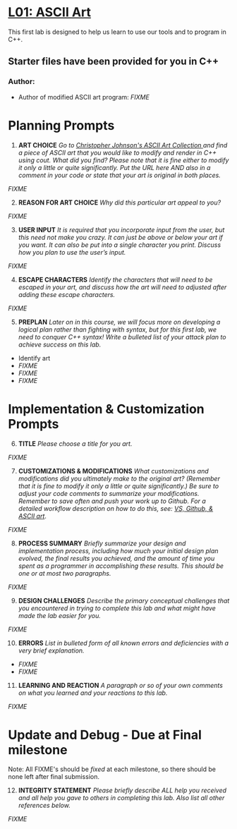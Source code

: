 # [L01: ASCII Art](https://docs.google.com/document/d/14j_z0Q-HcVHP9KLok0PGk6o7U3wKpC7BN_tygccKfK8/edit?usp=sharing)

This first lab is designed to help us learn to use our tools and to program in C++.

## Starter files have been provided for you in C++

### Author:
- Author of modified ASCII art program: *FIXME*

# Planning Prompts

1. **ART CHOICE**
*Go to [Christopher Johnson's ASCII Art Collection ](https://asciiart.website/) and find a piece of ASCII art that you would like to modify and render in C++ using cout.  What did you find? Please note that it is fine either to modify it only a little or quite significantly. Put the URL here AND also in a comment in your code or state that your art is original in both places.*

*FIXME*

2. **REASON FOR ART CHOICE**
*Why did this particular art appeal to you?*

*FIXME*

3. **USER INPUT**
*It is required that you incorporate input from the user, but this need not make you crazy. It can just be above or below your art if you want. It can also be put into a single character you print. Discuss how you plan to use the user’s input.*

*FIXME*

4. **ESCAPE CHARACTERS**
*Identify the characters that will need to be escaped in your art, and discuss how the art will need to adjusted after adding these escape characters.*

*FIXME*

5. **PREPLAN**
*Later on in this course, we will focus more on developing a logical plan rather than fighting with syntax, but for this first lab, we need to conquer C++ syntax!  Write a bulleted list of your attack plan to achieve success on this lab.*
  - Identify art
  - *FIXME*
  - *FIXME*
  - *FIXME*

# Implementation & Customization Prompts

6. **TITLE**
*Please choose a title for you art.*

*FIXME*

7. **CUSTOMIZATIONS & MODIFICATIONS**
*What customizations and modifications did you ultimately make to the original art? (Remember that it is fine to modify it only a little or quite significantly.) Be sure to adjust your code comments to summarize your modifications. Remember  to save often and push your work up to Github. For a detailed workflow description on how to do this, see: [VS, Github, & ASCII art](https://drive.google.com/open?id=1Bz1sbwxid1ydkSHaO5nDMpMgzwa29Py6zzTlWGUvBzM)*.

*FIXME*

8. **PROCESS SUMMARY**
*Briefly summarize your design and implementation process,
including how much your initial design plan evolved,
the final results you achieved, and the amount of time you spent
as a programmer in accomplishing these results.
This should be one or at most two paragraphs.*

*FIXME*

9. **DESIGN CHALLENGES**
*Describe the primary conceptual challenges that you encountered
in trying to complete this lab and what might have made the lab easier for you.*

*FIXME*

10. **ERRORS**
*List in bulleted form of all known errors
and deficiencies with a very brief explanation.*
- *FIXME*
- *FIXME*

11. **LEARNING AND REACTION**
*A paragraph or so of your own comments
on what you learned and your reactions to this lab.*

*FIXME*

# Update and Debug - Due at Final milestone

Note: All FIXME's should be *fixed* at each milestone, so there should be none left after final submission.

12. **INTEGRITY STATEMENT**
*Please briefly describe ALL help you received and
all help you gave to others in completing this lab.
Also list all other references below.*

*FIXME*
